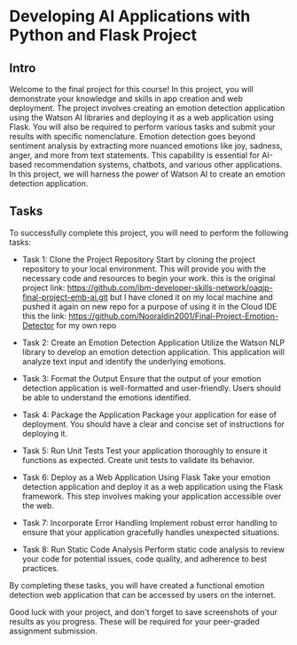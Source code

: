 # Developing AI Applications with Python and Flask Project

## Intro
Welcome to the final project for this course! In this project, you will demonstrate your knowledge and skills in app creation and web deployment. The project involves creating an emotion detection application using the Watson AI libraries and deploying it as a web application using Flask. You will also be required to perform various tasks and submit your results with specific nomenclature.
Emotion detection goes beyond sentiment analysis by extracting more nuanced emotions like joy, sadness, anger, and more from text statements. This capability is essential for AI-based recommendation systems, chatbots, and various other applications. In this project, we will harness the power of Watson AI to create an emotion detection application.

## Tasks
To successfully complete this project, you will need to perform the following tasks:

- Task 1: Clone the Project Repository
Start by cloning the project repository to your local environment. This will provide you with the necessary code and resources to begin your work.
this is the original project link: https://github.com/ibm-developer-skills-network/oaqjp-final-project-emb-ai.git
but I have cloned it on my local machine and pushed it again on new repo for a purpose of using it in the Cloud IDE this the link: https://github.com/Nooraldin2001/Final-Project-Emotion-Detector for my own repo 
- Task 2: Create an Emotion Detection Application
Utilize the Watson NLP library to develop an emotion detection application. This application will analyze text input and identify the underlying emotions.

- Task 3: Format the Output
Ensure that the output of your emotion detection application is well-formatted and user-friendly. Users should be able to understand the emotions identified.

- Task 4: Package the Application
Package your application for ease of deployment. You should have a clear and concise set of instructions for deploying it.

- Task 5: Run Unit Tests
Test your application thoroughly to ensure it functions as expected. Create unit tests to validate its behavior.

- Task 6: Deploy as a Web Application Using Flask
Take your emotion detection application and deploy it as a web application using the Flask framework. This step involves making your application accessible over the web.

- Task 7: Incorporate Error Handling
Implement robust error handling to ensure that your application gracefully handles unexpected situations.

- Task 8: Run Static Code Analysis
Perform static code analysis to review your code for potential issues, code quality, and adherence to best practices.

By completing these tasks, you will have created a functional emotion detection web application that can be accessed by users on the internet.

Good luck with your project, and don't forget to save screenshots of your results as you progress. These will be required for your peer-graded assignment submission.